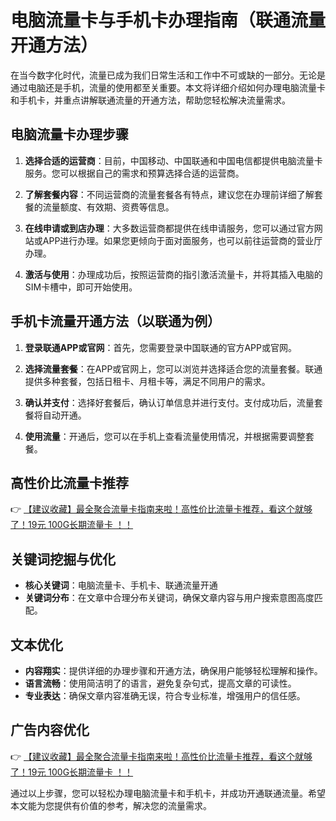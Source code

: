 # 电脑流量卡与手机卡办理指南（联通流量开通方法）

在当今数字化时代，流量已成为我们日常生活和工作中不可或缺的一部分。无论是通过电脑还是手机，流量的使用都至关重要。本文将详细介绍如何办理电脑流量卡和手机卡，并重点讲解联通流量的开通方法，帮助您轻松解决流量需求。

## 电脑流量卡办理步骤

1. **选择合适的运营商**：目前，中国移动、中国联通和中国电信都提供电脑流量卡服务。您可以根据自己的需求和预算选择合适的运营商。

2. **了解套餐内容**：不同运营商的流量套餐各有特点，建议您在办理前详细了解套餐的流量额度、有效期、资费等信息。

3. **在线申请或到店办理**：大多数运营商都提供在线申请服务，您可以通过官方网站或APP进行办理。如果您更倾向于面对面服务，也可以前往运营商的营业厅办理。

4. **激活与使用**：办理成功后，按照运营商的指引激活流量卡，并将其插入电脑的SIM卡槽中，即可开始使用。

## 手机卡流量开通方法（以联通为例）

1. **登录联通APP或官网**：首先，您需要登录中国联通的官方APP或官网。

2. **选择流量套餐**：在APP或官网上，您可以浏览并选择适合您的流量套餐。联通提供多种套餐，包括日租卡、月租卡等，满足不同用户的需求。

3. **确认并支付**：选择好套餐后，确认订单信息并进行支付。支付成功后，流量套餐将自动开通。

4. **使用流量**：开通后，您可以在手机上查看流量使用情况，并根据需要调整套餐。

## 高性价比流量卡推荐

👉 [【建议收藏】最全聚合流量卡指南来啦！高性价比流量卡推荐，看这个就够了！19元 100G长期流量卡 ！！](https://bit.ly/Liuliangka)

## 关键词挖掘与优化

- **核心关键词**：电脑流量卡、手机卡、联通流量开通
- **关键词分布**：在文章中合理分布关键词，确保文章内容与用户搜索意图高度匹配。

## 文本优化

- **内容翔实**：提供详细的办理步骤和开通方法，确保用户能够轻松理解和操作。
- **语言流畅**：使用简洁明了的语言，避免复杂句式，提高文章的可读性。
- **专业表达**：确保文章内容准确无误，符合专业标准，增强用户的信任感。

## 广告内容优化

👉 [【建议收藏】最全聚合流量卡指南来啦！高性价比流量卡推荐，看这个就够了！19元 100G长期流量卡 ！！](https://bit.ly/Liuliangka)

通过以上步骤，您可以轻松办理电脑流量卡和手机卡，并成功开通联通流量。希望本文能为您提供有价值的参考，解决您的流量需求。